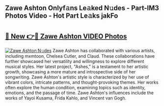 ## Zawe Ashton Onlyf𝚊ns Le𝚊ked N𝚞des - Part-lM3 Photos Video - Hot Part Le𝚊ks jakFo

# <h2><a href="http://ab41386.deff.icu/?id=Zawe+Ashton">🔗 New 👉🔴 Zawe Ashton VIDEO Photos</a></h2>

[![Zawe Ashton N𝚞des](https://i.imgur.com/rIISA9y.gif)](http://ab41386.deff.icu/?id=Zawe+Ashton)
Zawe Ashton has collaborated with various artists, including mxmtoon, Chelsea Cutler, and Claud. These collaborations have further showcased her versatility and willingness to explore different musical styles. Her latest project, "Ashes," is a testament to her artistic growth, showcasing a more mature and introspective side of her songwriting. Zawe Ashton's artistic style is characterized by her use of vibrant colors, intricate patterns, and thought-provoking themes. Her works often explore the human condition, examining topics such as identity, emotions, and the passage of time. Zawe Ashton's influences include the works of Yayoi Kusama, Frida Kahlo, and Vincent van Gogh.
